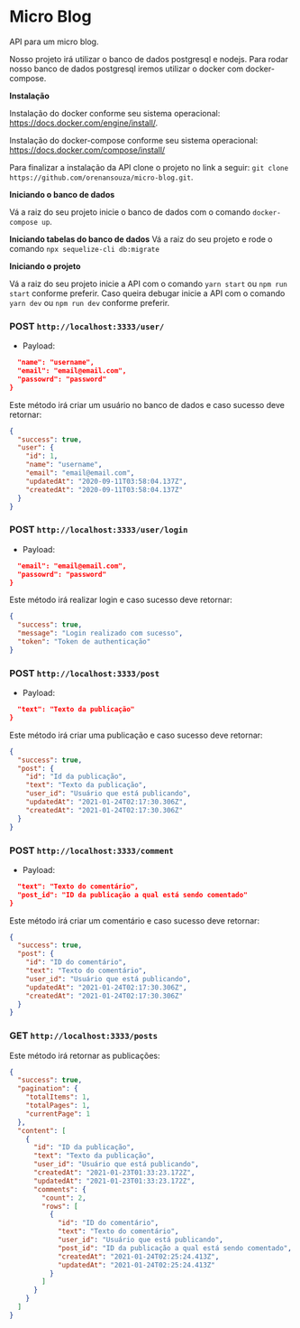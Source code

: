 # Micro Blog

API para um micro blog.

Nosso projeto irá utilizar o banco de dados postgresql e nodejs.
Para rodar nosso banco de dados postgresql iremos utilizar o docker com docker-compose.

**Instalação**

Instalação do docker conforme seu sistema operacional: https://docs.docker.com/engine/install/.

Instalação do docker-compose conforme seu sistema operacional: https://docs.docker.com/compose/install/

Para finalizar a instalação da API clone o projeto no link a seguir: `git clone https://github.com/orenansouza/micro-blog.git`.

**Iniciando o banco de dados**

Vá a raiz do seu projeto inicie o banco de dados com o comando `docker-compose up`.

**Iniciando tabelas do banco de dados**
Vá a raiz do seu projeto e rode o comando `npx sequelize-cli db:migrate`

**Iniciando o projeto**

Vá a raiz do seu projeto inicie a API com o comando `yarn start` ou `npm run start` conforme preferir.
Caso queira debugar inicie a API com o comando `yarn dev` ou `npm run dev` conforme preferir.

### POST `http://localhost:3333/user/`

- Payload:

```json
  "name": "username",
  "email": "email@email.com",
  "passowrd": "password"
}
```

Este método irá criar um usuário no banco de dados e caso sucesso deve retornar:

```json
{
  "success": true,
  "user": {
    "id": 1,
    "name": "username",
    "email": "email@email.com",
    "updatedAt": "2020-09-11T03:58:04.137Z",
    "createdAt": "2020-09-11T03:58:04.137Z"
  }
}
```

### POST `http://localhost:3333/user/login`

- Payload:

```json
  "email": "email@email.com",
  "passowrd": "password"
}
```

Este método irá realizar login e caso sucesso deve retornar:

```json
{
  "success": true,
  "message": "Login realizado com sucesso",
  "token": "Token de authenticação"
}
```

### POST `http://localhost:3333/post`

- Payload:

```json
  "text": "Texto da publicação"
}
```

Este método irá criar uma publicação e caso sucesso deve retornar:

```json
{
  "success": true,
  "post": {
    "id": "Id da publicação",
    "text": "Texto da publicação",
    "user_id": "Usuário que está publicando",
    "updatedAt": "2021-01-24T02:17:30.306Z",
    "createdAt": "2021-01-24T02:17:30.306Z"
  }
}
```

### POST `http://localhost:3333/comment`

- Payload:

```json
  "text": "Texto do comentário",
  "post_id": "ID da publicação a qual está sendo comentado"
}
```

Este método irá criar um comentário e caso sucesso deve retornar:

```json
{
  "success": true,
  "post": {
    "id": "ID do comentário",
    "text": "Texto do comentário",
    "user_id": "Usuário que está publicando",
    "updatedAt": "2021-01-24T02:17:30.306Z",
    "createdAt": "2021-01-24T02:17:30.306Z"
  }
}
```

### GET `http://localhost:3333/posts`

Este método irá retornar as publicações:

```json
{
  "success": true,
  "pagination": {
    "totalItems": 1,
    "totalPages": 1,
    "currentPage": 1
  },
  "content": [
    {
      "id": "ID da publicação",
      "text": "Texto da publicação",
      "user_id": "Usuário que está publicando",
      "createdAt": "2021-01-23T01:33:23.172Z",
      "updatedAt": "2021-01-23T01:33:23.172Z",
      "comments": {
        "count": 2,
        "rows": [
          {
            "id": "ID do comentário",
            "text": "Texto do comentário",
            "user_id": "Usuário que está publicando",
            "post_id": "ID da publicação a qual está sendo comentado",
            "createdAt": "2021-01-24T02:25:24.413Z",
            "updatedAt": "2021-01-24T02:25:24.413Z"
          }
        ]
      }
    }
  ]
}
```

